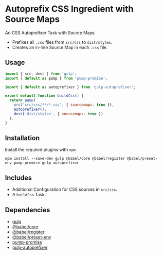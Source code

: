 Autoprefix CSS Ingredient with Source Maps
================================================================================

An CSS Autoprefixer Task with Source Maps.

- Prefixes all `.css` files from `src/css` to `dist/styles`.
- Creates an in-line Source Map in each `.css` file.

Usage
--------------------------------------------------------------------------------

```javascript
import { src, dest } from 'gulp';
import { default as pump } from 'pump-promise';

import { default as autoprefixer } from 'gulp-autoprefixer';

export default function buildCss() {
  return pump(
    src('src/css/**/*.css', { sourcemaps: true }),
    autoprefixer(),
    dest('dist/styles', { sourcemaps: true })
  );
}
```

Installation
--------------------------------------------------------------------------------

Install the required plugins with `npm`.

`npm install --save-dev gulp @babel/core @babel/register @babel/preset-env pump-promise gulp-autoprefixer`

Includes
--------------------------------------------------------------------------------

- Additional Configuration for CSS sources in `src/css`.
- A `buildCss` Task.

Dependencies
--------------------------------------------------------------------------------

- [gulp](https://www.npmjs.com/package/gulp)
- [@babel/core](https://www.npmjs.com/package/@babel/core)
- [@babel/register](https://www.npmjs.com/package/@babel/register)
- [@babel/preset-env](https://www.npmjs.com/package/@babel/preset-env)
- [pump-promise](https://www.npmjs.com/package/pump-promise)
- [gulp-autoprefixer](https://www.npmjs.com/package/gulp-autoprefixer)
